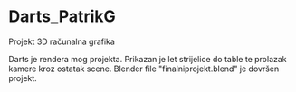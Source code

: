 # Darts_PatrikG
Projekt 3D računalna grafika

Darts je  rendera mog projekta.
Prikazan je let strijelice do table te prolazak kamere kroz ostatak scene. 
Blender file "finalniprojekt.blend" je dovršen projekt.
